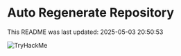 # Auto Regenerate Repository

This README was last updated: 2025-05-03 20:50:53

 ![TryHackMe](https://tryhackme.com/badge/533634)
